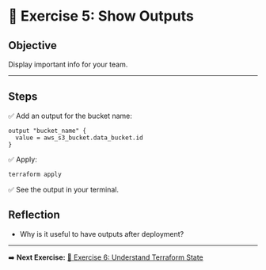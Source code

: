 # 📝 Exercise 5: Show Outputs

## Objective

Display important info for your team.

---

## Steps

✅ Add an output for the bucket name:

```hcl
output "bucket_name" {
  value = aws_s3_bucket.data_bucket.id
}
```

✅ Apply:

```bash
terraform apply
```

✅ See the output in your terminal.

## Reflection
- Why is it useful to have outputs after deployment?

---

➡️ **Next Exercise:** [🧪 Exercise 6: Understand Terraform State](./exercise-6.md)